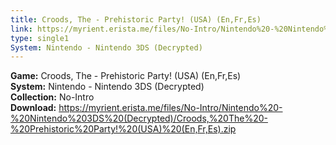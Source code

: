 ```yaml
---
title: Croods, The - Prehistoric Party! (USA) (En,Fr,Es)
link: https://myrient.erista.me/files/No-Intro/Nintendo%20-%20Nintendo%203DS%20(Decrypted)/Croods,%20The%20-%20Prehistoric%20Party!%20(USA)%20(En,Fr,Es).zip
type: single1
System: Nintendo - Nintendo 3DS (Decrypted)
---
```

<b>Game:</b> Croods, The - Prehistoric Party! (USA) (En,Fr,Es)<br>
<b>System:</b> Nintendo - Nintendo 3DS (Decrypted)<br>
<b>Collection:</b> No-Intro<br>
<b>Download:</b> https://myrient.erista.me/files/No-Intro/Nintendo%20-%20Nintendo%203DS%20(Decrypted)/Croods,%20The%20-%20Prehistoric%20Party!%20(USA)%20(En,Fr,Es).zip
